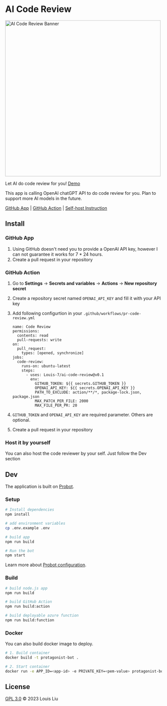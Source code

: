 # AI Code Review

<img width="500" alt="AI Code Review Banner" src="https://github.com/Louis-7/ai-code-review/assets/12605300/e4a0bfb6-b1f4-4dd5-a2d7-7d68711531e9">

Let AI do code review for you! [Demo](https://github.com/Louis-7/ranking-board/pull/10)

This app is calling OpenAI chatGPT API to do code review for you. Plan to support more AI models in the future.

[GitHub App](https://github.com/apps/ai-code-review) | [GitHub Action](https://github.com/marketplace/actions/quick-ai-code-review) | [Self-host Instruction](https://github.com/Louis-7/ai-code-review/tree/development#host-it-by-yourself) 

## Install

### GitHub App

1. Using GitHub doesn't need you to provide a OpenAI API key, however I can not guarantee it works for 7 * 24 hours.
2. Create a pull request in your repository

### GitHub Action

1. Go to **Settings** -> **Secrets and variables** -> **Actions** -> **New repository secret**

2. Create a repository secret named `OPENAI_API_KEY` and fill it with your API key

3. Add following configurtion in your `.github/workflows/pr-code-review.yml`

   ```
   name: Code Review
   permissions:
     contents: read
     pull-requests: write
   on:
     pull_request:
       types: [opened, synchronize]
   jobs:
     code-review:
       runs-on: ubuntu-latest
       steps:
         - uses: Louis-7/ai-code-review@v0.1
           env:
             GITHUB_TOKEN: ${{ secrets.GITHUB_TOKEN }}
             OPENAI_API_KEY: ${{ secrets.OPENAI_API_KEY }}
             PATH_TO_EXCLUDE: action/**/*, package-lock.json, package.json
             MAX_PATCH_PER_FILE: 2000
             MAX_FILE_PER_PR: 20
   ```

4. `GITHUB_TOKEN` and `OPENAI_API_KEY` are required parameter. Others are optional.

5. Create a pull request in your repository

### Host it by yourself

You can also host the code reviewer by your self. Just follow the Dev section

## Dev

The application is built on [Probot](https://github.com/probot/probot).

### Setup

```sh
# Install dependencies
npm install

# add environment variables
cp .env.example .env

# build app
npm run build

# Run the bot
npm start
```

Learn more about [Probot configuration](https://probot.github.io/docs/configuration/).

### Build

```sh
# build node.js app
npm run build

# build GitHub Action
npm run build:action

# build deployable azure function
npm run build:function
```

### Docker

You can also build docker image to deploy.

```sh
# 1. Build container
docker build -t protagonist-bot .

# 2. Start container
docker run -e APP_ID=<app-id> -e PRIVATE_KEY=<pem-value> protagonist-bot
```

## License

[GPL 3.0](LICENSE) © 2023 Louis Liu
